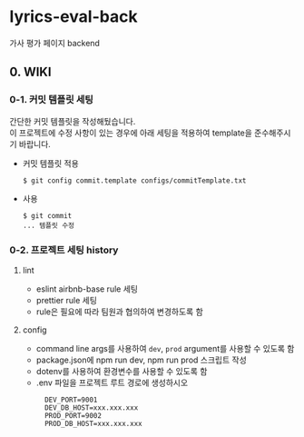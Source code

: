 # lyrics-eval-back

가사 평가 페이지 backend

## 0. WIKI

### 0-1. 커밋 템플릿 세팅

간단한 커밋 템플릿을 작성해뒀습니다.<br>
이 프로젝트에 수정 사항이 있는 경우에 아래 세팅을 적용하여 template을 준수해주시기 바랍니다.

- 커밋 템플릿 적용

  ```
  $ git config commit.template configs/commitTemplate.txt
  ```

- 사용

  ```
  $ git commit
  ... 템플릿 수정
  ```

### 0-2. 프로젝트 세팅 history

1. lint

   - eslint airbnb-base rule 세팅
   - prettier rule 세팅
   - rule은 필요에 따라 팀원과 협의하여 변경하도록 함

2. config

   - command line args를 사용하여 `dev`, `prod` argument를 사용할 수 있도록 함
   - package.json에 npm run dev, npm run prod 스크립트 작성
   - dotenv를 사용하여 환경변수를 사용할 수 있도록 함
   - .env 파일을 프로젝트 루트 경로에 생성하시오
     ```
       DEV_PORT=9001
       DEV_DB_HOST=xxx.xxx.xxx
       PROD_PORT=9002
       PROD_DB_HOST=xxx.xxx.xxx
     ```
